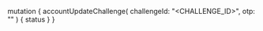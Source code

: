 mutation {
    accountUpdateChallenge(
        challengeId: "<CHALLENGE_ID>",
        otp: "<OTP>"
    ) {
        status
    }
}
